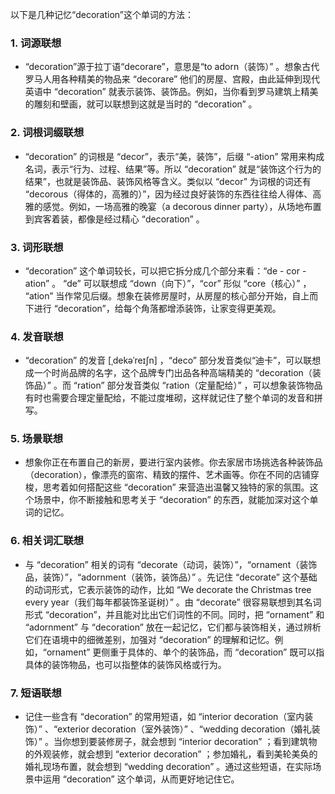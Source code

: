 以下是几种记忆“decoration”这个单词的方法：

### 1. 词源联想
 - “decoration”源于拉丁语“decorare”，意思是“to adorn（装饰）” 。想象古代罗马人用各种精美的物品来 “decorare” 他们的房屋、宫殿，由此延伸到现代英语中 “decoration” 就表示装饰、装饰品。例如，当你看到罗马建筑上精美的雕刻和壁画，就可以联想到这就是当时的 “decoration” 。

### 2. 词根词缀联想
 - “decoration” 的词根是 “decor”，表示“美，装饰”，后缀 “-ation” 常用来构成名词，表示“行为、过程、结果”等。所以 “decoration” 就是“装饰这个行为的结果”，也就是装饰品、装饰风格等含义。类似以 “decor” 为词根的词还有 “decorous（得体的，高雅的）”，因为经过良好装饰的东西往往给人得体、高雅的感觉。例如，一场高雅的晚宴（a decorous dinner party），从场地布置到宾客着装，都像是经过精心 “decoration” 。

### 3. 词形联想
 - “decoration” 这个单词较长，可以把它拆分成几个部分来看：“de - cor - ation” 。 “de” 可以联想成 “down（向下）”，“cor” 形似 “core（核心）” ， “ation” 当作常见后缀。想象在装修房屋时，从房屋的核心部分开始，自上而下进行 “decoration”，给每个角落都增添装饰，让家变得更美观。 

### 4. 发音联想
 - “decoration” 的发音 [ˌdekəˈreɪʃn] ，“deco” 部分发音类似“迪卡”，可以联想成一个时尚品牌的名字，这个品牌专门出品各种高端精美的 “decoration（装饰品）” 。而 “ration” 部分发音类似 “ration（定量配给）” ，可以想象装饰物品有时也需要合理定量配给，不能过度堆砌，这样就记住了整个单词的发音和拼写。 

### 5. 场景联想
 - 想象你正在布置自己的新房，要进行室内装修。你去家居市场挑选各种装饰品（decoration），像漂亮的窗帘、精致的摆件、艺术画等。你在不同的店铺穿梭，思考着如何搭配这些 “decoration” 来营造出温馨又独特的家的氛围。这个场景中，你不断接触和思考关于 “decoration” 的东西，就能加深对这个单词的记忆。 

### 6. 相关词汇联想
 - 与 “decoration” 相关的词有 “decorate（动词，装饰）”，“ornament（装饰品，装饰）”，“adornment（装饰，装饰品）” 。先记住 “decorate” 这个基础的动词形式，它表示装饰的动作，比如 “We decorate the Christmas tree every year（我们每年都装饰圣诞树）” 。由 “decorate” 很容易联想到其名词形式 “decoration”，并且能对比出它们词性的不同。同时，把 “ornament” 和 “adornment” 与 “decoration” 放在一起记忆，它们都与装饰相关，通过辨析它们在语境中的细微差别，加强对 “decoration” 的理解和记忆。例如，“ornament” 更侧重于具体的、单个的装饰品，而 “decoration” 既可以指具体的装饰物品，也可以指整体的装饰风格或行为。 

### 7. 短语联想
 - 记住一些含有 “decoration” 的常用短语，如 “interior decoration（室内装饰）” 、“exterior decoration（室外装饰）” 、“wedding decoration（婚礼装饰）” 。当你想到要装修房子，就会想到 “interior decoration” ；看到建筑物的外观装修，就会想到 “exterior decoration” ；参加婚礼，看到美轮美奂的婚礼现场布置，就会想到 “wedding decoration” 。通过这些短语，在实际场景中运用 “decoration” 这个单词，从而更好地记住它。 